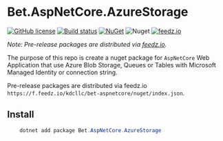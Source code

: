 ﻿# Bet.AspNetCore.AzureStorage

[![GitHub license](https://img.shields.io/badge/license-MIT-blue.svg?style=flat-square)](https://raw.githubusercontent.com/kdcllc/Bet.AspNetCore/master/LICENSE)
[![Build status](https://ci.appveyor.com/api/projects/status/fo9rakj7s7uhs3ij?svg=true)](https://ci.appveyor.com/project/kdcllc/bet-aspnetcore)
[![NuGet](https://img.shields.io/nuget/v/Bet.AspNetCore.AzureStorage.svg)](https://www.nuget.org/packages?q=Bet.AspNetCore.AzureStorage)
![Nuget](https://img.shields.io/nuget/dt/Bet.AspNetCore.AzureStorage)
[![feedz.io](https://img.shields.io/badge/endpoint.svg?url=https://f.feedz.io/kdcllc/bet-aspnetcore/shield/Bet.AspNetCore.AzureStorage/latest)](https://f.feedz.io/kdcllc/bet-aspnetcore/packages/Bet.AspNetCore.AzureStorage/latest/download)

*Note: Pre-release packages are distributed via [feedz.io](https://f.feedz.io/kdcllc/bet-aspnetcore/nuget/index.json).*

The purpose of this repo is create a nuget package for `AspNetCore` Web Application that use Azure Blob Storage, Queues or Tables with Microsoft Managed Identity or connection string.

Pre-release packages are distributed via feedz.io `https://f.feedz.io/kdcllc/bet-aspnetcore/nuget/index.json`.

## Install

```csharp
    dotnet add package Bet.AspNetCore.AzureStorage
```
